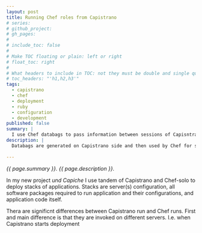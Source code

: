 ```yaml
---
layout: post
title: Running Chef roles from Capistrano
# series: 
# github_project: 
# gh_pages:
#
# include_toc: false
#
# Make TOC floating or plain: left or right
# float_toc: right
#
# What headers to include in TOC: not they must be double and single quoted
# toc_headers: "'h1,h2,h3'"
tags:
  - capistrano
  - chef
  - deployment
  - ruby
  - configuration
  - development
published: false
summary: |
  I use Chef databags to pass information between sessions of Capisntrano and Chef
description: |
  Databags are generated on Capistrano side and then used by Chef for server and components configuration
  
---
```


<em>{{ page.summary }}. {{ page.description }}.</em>

In my new project *und Capiche* I use tandem of Capistrano and Chef-solo to deploy stacks of applications. Stacks are server(s) configuration, all software packages required to run application and their configurations, and application code itself.

Thera are significnt differences between Capistrano run and Chef runs. First and main difference is that they are invoked on different servers. I.e. when Capistrano starts deployment
